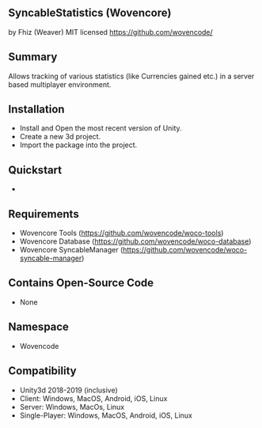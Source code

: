 SyncableStatistics (Wovencore)
---
by Fhiz (Weaver)
MIT licensed
https://github.com/wovencode/

Summary
---
Allows tracking of various statistics (like Currencies gained etc.) in a server based
multiplayer environment.

Installation
----
* Install and Open the most recent version of Unity.
* Create a new 3d project.
* Import the package into the project.

Quickstart
---
* 

Requirements
---
* Wovencore Tools (https://github.com/wovencode/woco-tools)
* Wovencore Database (https://github.com/wovencode/woco-database)
* Wovencore SyncableManager (https://github.com/wovencode/woco-syncable-manager)

Contains Open-Source Code
---
* None

Namespace
---
* Wovencode

Compatibility
---
* Unity3d 2018-2019 (inclusive)
* Client: Windows, MacOS, Android, iOS, Linux
* Server: Windows, MacOs, Linux
* Single-Player: Windows, MacOS, Android, iOS, Linux